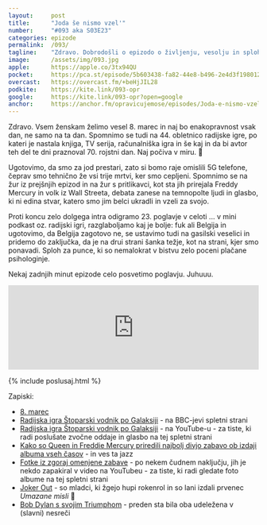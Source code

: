 ```yaml
---
layout: 	post
title:  	"Joda še nismo vzel'"
number: 	"#093 aka S03E23"
categories:	epizode
permalink:	/093/
tagline: 	"Zdravo. Dobrodošli o epizodo o življenju, vesolju in sploh vsem, tudi o tem kaj lahko praznujete ta teden, žurih, jodu, fuku, Belgiji in še čem ..."
image:		/assets/img/093.jpg
apple:		https://apple.co/3tx94QU
pocket:		https://pca.st/episode/5b603438-fa82-44e8-b496-2e4d3f198012
overcast:	https://overcast.fm/+beHjJIL28
podkite:	https://kite.link/093-opr
google:		https://kite.link/093-opr?open=google
anchor:		https://anchor.fm/opravicujemose/episodes/Joda-e-nismo-vzel-e1favln
---
```


Zdravo. Vsem ženskam želimo vesel 8. marec in naj bo enakopravnost vsak dan, ne samo na ta dan. Spomnimo se tudi na 44. obletnico radijske igre, po kateri je nastala knjiga, TV serija, računalniška igra in še kaj in da bi avtor teh del te dni praznoval 70. rojstni dan. Naj počiva v miru. 🙏 

Ugotovimo, da smo za jod prestari, zato si bomo raje omislili 5G telefone, čeprav smo tehnično že vsi trije mrtvi, ker smo cepljeni. Spomnimo se na žur iz prejšnjih epizod in na žur s pritlikavci, kot sta jih prirejala Freddy Mercury in volk iz Wall Streeta, debata zanese na temnopolte ljudi in glasbo, ki ni edina stvar, katero smo jim belci ukradli in vzeli za svojo. 

Proti koncu zelo dolgega intra odigramo 23. poglavje v celoti ... v mini podkast oz. radijski igri, razglaboljamo kaj je bolje: fuk ali Belgija in ugotovimo, da Belgija zagotovo ne, se ustavimo tudi na gasilski veselici in pridemo do zaključka, da je na drui strani šanka težje, kot na strani, kjer smo ponavadi. Sploh za punce, ki so nemalokrat v bistvu zelo poceni plačane psihologinje. 

Nekaj zadnjih minut epizode celo posvetimo poglavju. Juhuuu.  

<iframe src="https://www.listennotes.com/podcasts/opravičujemo-se-za/joda-še-nismo-vzel-AbSfYj5uBtL/embed/" height="170px" width="100%" style="width: 1px; min-width: 100%;" loading="lazy" frameborder="0" scrolling="no"></iframe>

{% include poslusaj.html %}

Zapiski:
- [8. marec](https://sl.wikipedia.org/wiki/Dan_%C5%BEena)
- [Radijska igra Štoparski vodnik po Galaksiji](https://www.bbc.co.uk/programmes/b03y0hqc) - na BBC-jevi spletni strani
- [Radijska igra Štoparski vodnik po Galaksiji](https://www.youtube.com/watch?v=ciE0rAOjK0A) - na YouTube-u - za tiste, ki radi poslušate zvočne oddaje in glasbo na tej spletni strani
- [Kako so Queen in Freddie Mercury priredili najbolj divjo zabavo ob izdaji albuma vseh časov](https://faroutmagazine.co.uk/queen-and-freddie-mercury-wild-album-release-party/) - in ves ta jazz
- [Fotke iz zgoraj omenjene zabave](https://www.youtube.com/watch?v=qIXUny6KOI0) - po nekem čudnem naključju, jih je nekdo zapakiral v video na YouTubeu - za tiste, ki radi gledate foto albume na tej spletni strani
- [Joker Out](https://www.jokeroutband.com/) - so mladci, ki žgejo hupi rokenrol in so lani izdali prvenec _Umazane misli_  🤘
- [Bob Dylan s svojim Triumphom](https://twitter.com/DavorinPavlica/status/1499425691837898754) - preden sta bila oba udeležena v (slavni) nesreči